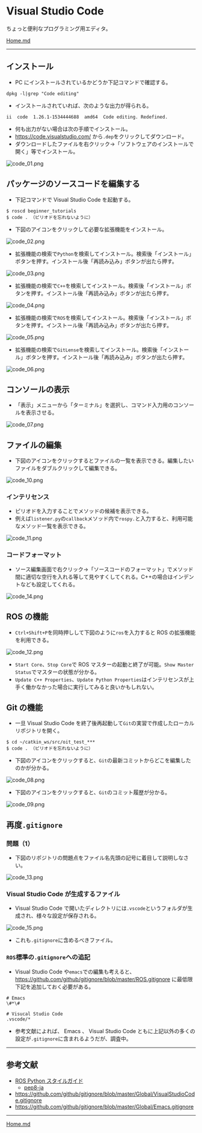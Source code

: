 # Visual Studio Code

ちょっと便利なプログラミング用エディタ。

[Home.md](../README.md)

---

## インストール

- PC にインストールされているかどうか下記コマンドで確認する。

```shell
dpkg -l|grep "Code editing"
```

- インストールされていれば、次のような出力が得られる。

```shell
ii  code  1.26.1-1534444688  amd64  Code editing. Redefined.
```

- 何も出力がない場合は次の手順でインストール。
- https://code.visualstudio.com/ から`.dep`をクリックしてダウンロード。
- ダウンロードしたファイルを右クリック->「ソフトウェアのインストールで開く」等でインストール。

![code_01.png](1881439642-code_01.png)

## パッケージのソースコードを編集する

- 下記コマンドで Visual Studio Code を起動する。

```shell
$ roscd beginner_tutorials
$ code . （ピリオドを忘れないように）
```

- 下図のアイコンをクリックして必要な拡張機能をインストール。

![code_02.png](2965890569-code_02.png)

- 拡張機能の検索で`Python`を検索してインストール。検索後「インストール」ボタンを押す。インストール後「再読み込み」ボタンが出たら押す。

![code_03.png](3443182196-code_03.png)

- 拡張機能の検索で`C++`を検索してインストール。検索後「インストール」ボタンを押す。インストール後「再読み込み」ボタンが出たら押す。

![code_04.png](2412103987-code_04.png)

- 拡張機能の検索で`ROS`を検索してインストール。検索後「インストール」ボタンを押す。インストール後「再読み込み」ボタンが出たら押す。

![code_05.png](2374468540-code_05.png)

- 拡張機能の検索で`GitLense`を検索してインストール。検索後「インストール」ボタンを押す。インストール後「再読み込み」ボタンが出たら押す。

![code_06.png](4174826413-code_06.png)

## コンソールの表示

- 「表示」メニューから「ターミナル」を選択し、コマンド入力用のコンソールを表示させる。

![code_07.png](1099469982-code_07.png)

## ファイルの編集

- 下図のアイコンをクリックするとファイルの一覧を表示できる。編集したいファイルをダブルクリックして編集できる。

![code_10.png](3737516724-code_10.png)

### インテリセンス

- ピリオドを入力することでメソッドの候補を表示できる。
- 例えば`listener.py`の`callback`メソッド内で`rospy.`と入力すると、利用可能なメソッド一覧を表示できる。

![code_11.png](763479480-code_11.png)

### コードフォーマット

- ソース編集画面で右クリック->「ソースコードのフォーマット」でメソッド間に適切な空行を入れる等して見やすくしてくれる。C++の場合はインデントなども設定してくれる。

![code_14.png](2687360253-code_14.png)

## ROS の機能

- `Ctrl+Shift+P`を同時押しして下図のように`ros`を入力すると ROS の拡張機能を利用できる。

![code_12.png](325852631-code_12.png)

- `Start Core`、`Stop Core`で ROS マスターの起動と終了が可能。`Show Master Status`でマスターの状態が分かる。
- `Update C++ Properties`、`Update Python Properties`はインテリセンスが上手く働かなかった場合に実行してみると良いかもしれない。

## Git の機能

- 一旦 Visual Studio Code を終了後再起動して`Git`の実習で作成したローカルリポジトリを開く。

```shell
$ cd ~/catkin_ws/src/oit_test_***
$ code . （ピリオドを忘れないように）
```

- 下図のアイコンをクリックすると、`Git`の最新コミットからどこを編集したのかが分かる。

![code_08.png](440454111-code_08.png)

- 下図のアイコンをクリックすると、`Git`のコミット履歴が分かる。

![code_09.png](431370141-code_09.png)

## 再度`.gitignore`

### 問題（1）

- 下図のリポジトリの問題点をファイル名先頭の記号に着目して説明しなさい。

![code_13.png](2132662380-code_13.png)

### Visual Studio Code が生成するファイル

- Visual Studio Code で開いたディレクトリには`.vscode`というフォルダが生成され、様々な設定が保存される。

![code_15.png](151952059-code_15.png)

- これも`.gitignore`に含めるべきファイル。

### `ROS`標準の`.gitignore`への追記

- Visual Studio Code や`emacs`での編集も考えると、 https://github.com/github/gitignore/blob/master/ROS.gitignore に最低限下記を追加しておく必要がある。

```text
# Emacs
\#*\#

# Visucal Studio Code
.vscode/*
```

- 参考文献によれば、 Emacs 、 Visual Studio Code ともに上記以外の多くの設定が`.gitignore`に含まれるようだが、調査中。

---

## 参考文献

- [ROS Python スタイルガイド](http://wiki.ros.org/ja/PyStyleGuide)
  - [pep8-ja](https://pep8-ja.readthedocs.io/ja/latest/)
- https://github.com/github/gitignore/blob/master/Global/VisualStudioCode.gitignore
- https://github.com/github/gitignore/blob/master/Global/Emacs.gitignore

---

[Home.md](../README.md)
